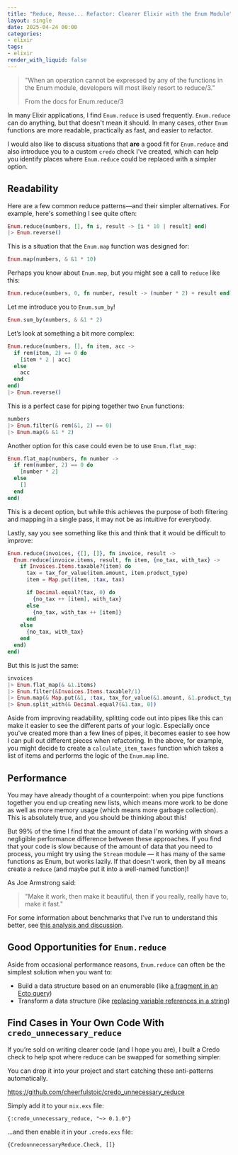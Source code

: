 ```yaml
---
title: "Reduce, Reuse... Refactor: Clearer Elixir with the Enum Module"
layout: single
date: 2025-04-24 00:00
categories:
- elixir
tags:
- elixir
render_with_liquid: false
---
```


> "When an operation cannot be expressed by any of the functions in the Enum module, developers will most likely resort to reduce/3."
>
> From the docs for Enum.reduce/3

In many Elixir applications, I find `Enum.reduce` is used frequently. `Enum.reduce` can do anything, but that doesn't mean it should. In many cases, other `Enum` functions are more readable, practically as fast, and easier to refactor.

I would also like to discuss situations that **are** a good fit for `Enum.reduce` and also introduce you to a custom `credo` check I've created, which can help you identify places where `Enum.reduce` could be replaced with a simpler option.

## Readability

Here are a few common reduce patterns—and their simpler alternatives.  For example, here's something I see quite often:

```elixir
Enum.reduce(numbers, [], fn i, result -> [i * 10 | result] end)
|> Enum.reverse()
```

This is a situation that the `Enum.map` function was designed for:

```elixir
Enum.map(numbers, & &1 * 10)
```

Perhaps you know about `Enum.map`, but you might see a call to `reduce` like this:

```elixir
Enum.reduce(numbers, 0, fn number, result -> (number * 2) + result end)
```

Let me introduce you to `Enum.sum_by`!

```elixir
Enum.sum_by(numbers, & &1 * 2)
```

Let’s look at something a bit more complex:

```elixir
Enum.reduce(numbers, [], fn item, acc ->
  if rem(item, 2) == 0 do
    [item * 2 | acc]
  else
    acc
  end
end)
|> Enum.reverse()
```

This is a perfect case for piping together two `Enum` functions:

```elixir
numbers
|> Enum.filter(& rem(&1, 2) == 0)
|> Enum.map(& &1 * 2)
```

Another option for this case could even be to use `Enum.flat_map`:

```elixir
Enum.flat_map(numbers, fn number ->
  if rem(number, 2) == 0 do
    [number * 2]
  else
    []
  end
end)
```

This is a decent option, but while this achieves the purpose of both filtering and mapping in a single pass, it may not be as intuitive for everybody.

Lastly, say you see something like this and think that it would be difficult to improve:

```elixir
Enum.reduce(invoices, {[], []}, fn invoice, result ->
  Enum.reduce(invoice.items, result, fn item, {no_tax, with_tax} ->
    if Invoices.Items.taxable?(item) do
      tax = tax_for_value(item.amount, item.product_type)
      item = Map.put(item, :tax, tax)

      if Decimal.equal?(tax, 0) do
        {no_tax ++ [item], with_tax}
      else
        {no_tax, with_tax ++ [item]}
      end
    else
      {no_tax, with_tax}
    end
  end)
end)
```

But this is just the same:

```elixir
invoices
|> Enum.flat_map(& &1.items)
|> Enum.filter(&Invoices.Items.taxable?/1)
|> Enum.map(& Map.put(&1, :tax, tax_for_value(&1.amount, &1.product_type)))
|> Enum.split_with(& Decimal.equal?(&1.tax, 0))
```

Aside from improving readability, splitting code out into pipes like this can make it easier to see the different parts of your logic.  Especially once you've created more than a few lines of pipes, it becomes easier to see how I can pull out different pieces when refactoring.  In the above, for example, you might decide to create a `calculate_item_taxes` function which takes a list of items and performs the logic of the `Enum.map` line.

## Performance

You may have already thought of a counterpoint: when you pipe functions together you end up creating new lists, which means more work to be done as well as more memory usage (which means more garbage collection).  This is absolutely true, and you should be thinking about this!

But 99% of the time I find that the amount of data I'm working with shows a negligible performance difference between these approaches. If you find that your code is slow because of the amount of data that you need to process, you might try using the `Stream` module — it has many of the same functions as Enum, but works lazily.  If that doesn't work, then by all means create a `reduce` (and maybe put it into a well-named function)!

As Joe Armstrong said:

> "Make it work, then make it beautiful, then if you really, really have to, make it fast."

For some information about benchmarks that I've run to understand this better, see [this analysis and discussion](https://github.com/cheerfulstoic/credo_unnecessary_reduce/wiki/Performance).

## Good Opportunities for `Enum.reduce`

Aside from occasional performance reasons, `Enum.reduce` can often be the simplest solution when you want to:

* Build a data structure based on an enumerable (like [a fragment in an Ecto query](https://github.com/plausible/analytics/blob/master/lib/plausible/stats/sql/where_builder.ex#L23-L27))
* Transform a data structure (like [replacing variable references in a string](https://github.com/plausible/analytics/blob/master/lib/plausible/segments/segments.ex#L365-L368))

## Find Cases in Your Own Code With `credo_unnecessary_reduce`

If you’re sold on writing clearer code (and I hope you are), I built a Credo check to help spot where reduce can be swapped for something simpler.

You can drop it into your project and start catching these anti-patterns automatically.

<https://github.com/cheerfulstoic/credo_unnecessary_reduce>

Simply add it to your `mix.exs` file:

    {:credo_unnecessary_reduce, "~> 0.1.0"}

...and then enable it in your `.credo.exs` file:

    {CredounnecessaryReduce.Check, []}

